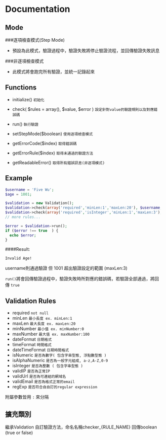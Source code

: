 # Documentation

## Mode
###逐項檢查模式(Step Mode)
- 預設為此模式，驗證過程中，驗證失敗將停止驗證流程，並回傳驗證失敗訊息

###非逐項檢查模式
- 此模式將會跑完所有驗證，並統一記錄起來

## Functions
- initialize() `初始化`
- check( $rules = array(), $value, $error  ) `設定針對value的驗證規則以及對應錯誤碼`
- run() `執行驗證`

- setStepMode($boolean) `使用逐項檢查模式`
- getErrorCode($index) `取得錯誤碼`
- getErrorRule($index) `取得未通過的驗證方法`
- getReadableError() `取得所有錯誤訊息(非逐項模式)`


## Example
```php
$username = 'Five Wu';
$age = 1001;

$validation = new Validation();
$validation->check(array('required','minLen:1','maxLen:20'), $username, 'Invalid Username!');
$validation->check(array('required','isInteger','minLen:1','maxLen:3'), $age, 'Invalid Age!');
// more rules...

$error = $validation->run();
if ($error !== true  ) {
  echo $error;
}
```

####Result:
```
Invalid Age!
```
username則通過驗證
但 1001 超出驗證設定的範圍 (maxLen:3)

`run()`將會回傳驗證過程中，驗證失敗時所對應的錯誤碼，若驗證全部通過，將回傳 `true`

## Validation Rules
- required `not null`
- minLen `最小長度 ex. minLen:1`
- maxLen `最大長度 ex. maxLen:20`
- minNumber `最小值 ex. minNumber:0`
- maxNumber `最大值 ex. maxNumber:100`
- dateFormat `日期格式`
- timeFormat `時間格式`
- dateTimeFormat `日期時間格式`
- isNumeric `是否為數字( 包含字串型態, 浮點數型態 )`
- isAlphaNumeric `是否為一般字元組成, a-z,A-Z,0-9`
- isInteger `是否為整數 ( 包含字串型態 )`
- validIP `是否為正常IP`
- validUrl `是否為可連結的網域名`
- validEmail `是否為格式正常的email`
- regExp `是否符合自自訂的regular expression`

附屬參數皆用 `:` 來分隔

## 擴充類別
繼承Validation
自訂驗證方法，命名名稱checker_{RULE_NAME}
回傳boolean (true or false)
